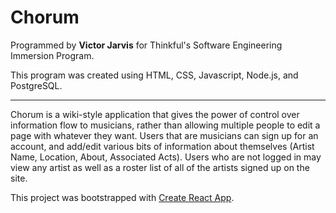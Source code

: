 # Chorum

Programmed by **Victor Jarvis** for Thinkful's Software Engineering Immersion Program.

This program was created using HTML, CSS, Javascript, Node.js, and PostgreSQL.

---

Chorum is a wiki-style application that gives the power of control over information flow to musicians, rather than allowing multiple people to edit a page with whatever they want. Users that are musicians can sign up for an account, and add/edit various bits of information about themselves (Artist Name, Location, About, Associated Acts). Users who are not logged in may view any artist as well as a roster list of all of the artists signed up on the site.

This project was bootstrapped with [Create React App](https://github.com/facebook/create-react-app).